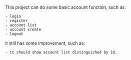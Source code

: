 This project can do some basic account function, such as:

	- login
 	- register
	- account list
 	- account create
	- logout

it still has some improvement, such as:

	- it should show account list distinguished by id.
